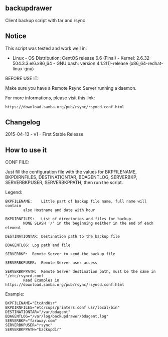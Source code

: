 backupdrawer
--------------------------------------------------------------------------------

Client backup script with tar and rsync

Notice
--------------------------------------------------------------------------------

This script was tested and work well in:

* Linux
        - OS Distribution: CentOS release 6.6 (Final)
        - Kernel: 2.6.32-504.3.3.el6.x86_64
        - GNU bash: version 4.1.2(1)-release (x86_64-redhat-linux-gnu)

BEFORE USE IT:

Make sure you have a Remote Rsync Server running a daemon.

For more informations, please visit this link:

	https://download.samba.org/pub/rsync/rsyncd.conf.html

Changelog
--------------------------------------------------------------------------------

2015-04-13	- v1	- First Stable Release

How to use it
--------------------------------------------------------------------------------

CONF FILE:

Just  fill the configuration file with the values for BKPFILENAME, BKPDIRNFILES,
DESTINATIONTAR,  BDAGENTLOG,  SERVERBKP,  SERVERBKPUSER, SERVERBKPPATH, then run
the script.

Legend:

	BKPFILENAME:	Little part of backup file name, full name will contain
			also Hostname and date with hour

	BKPDIRNFILES:	List of directories and files for backup.
			NONE SLASH '/' in the beginning neither in the end of each element

	DESTINATIONTAR:	Destination path to the backup file

	BDAGENTLOG:	Log path and file

	SERVERBKP:	Remote Server to send the backup file

	SERVERBKPUSER:	Remote Server user access

	SERVERBKPPATH:	Remote Server destination path, must be the same in "/etc/rsyncd.conf
			Read Examples in https://download.samba.org/pub/rsync/rsyncd.conf.html

Example:

	BKPFILENAME="EtcAndUsr"
	BKPDIRNFILES="etc/cups/printers.conf usr/local/bin"
	DESTINATIONTAR="/var/bdagent"
	BDAGENTLOG="/var/log/backupdrawer/bdagent.log"
	SERVERBKP="faraway.com"
	SERVERBKPUSER="rsync"
	SERVERBKPPATH="backupdir"
